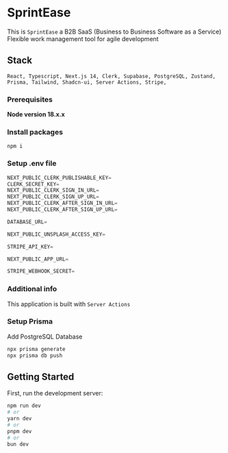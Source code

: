 # SprintEase

This is `SprintEase` a B2B SaaS (Business to Business Software as a Service) Flexible work management tool for agile development

## Stack

`React, Typescript, Next.js 14, Clerk, Supabase, PostgreSQL, Zustand, Prisma, Tailwind, Shadcn-ui, Server Actions, Stripe, `

### Prerequisites

**Node version 18.x.x**

### Install packages

```shell
npm i
```

### Setup .env file

```js
NEXT_PUBLIC_CLERK_PUBLISHABLE_KEY=
CLERK_SECRET_KEY=
NEXT_PUBLIC_CLERK_SIGN_IN_URL=
NEXT_PUBLIC_CLERK_SIGN_UP_URL=
NEXT_PUBLIC_CLERK_AFTER_SIGN_IN_URL=
NEXT_PUBLIC_CLERK_AFTER_SIGN_UP_URL=

DATABASE_URL=

NEXT_PUBLIC_UNSPLASH_ACCESS_KEY=

STRIPE_API_KEY=

NEXT_PUBLIC_APP_URL=

STRIPE_WEBHOOK_SECRET=
```

### Additional info

This application is built with `Server Actions`

### Setup Prisma

Add PostgreSQL Database

```bash
npx prisma generate
npx prisma db push

```

## Getting Started

First, run the development server:

```bash
npm run dev
# or
yarn dev
# or
pnpm dev
# or
bun dev
```
